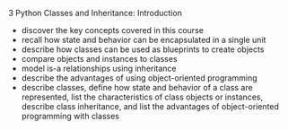 3 Python Classes and Inheritance: Introduction

- discover the key concepts covered in this course
- recall how state and behavior can be encapsulated in a single unit
- describe how classes can be used as blueprints to create objects
- compare objects and instances to classes
- model is-a relationships using inheritance
- describe the advantages of using object-oriented programming
- describe classes, define how state and behavior of a class are represented, list the characteristics of class objects or instances, describe class inheritance, and list the advantages of object-oriented programming with classes